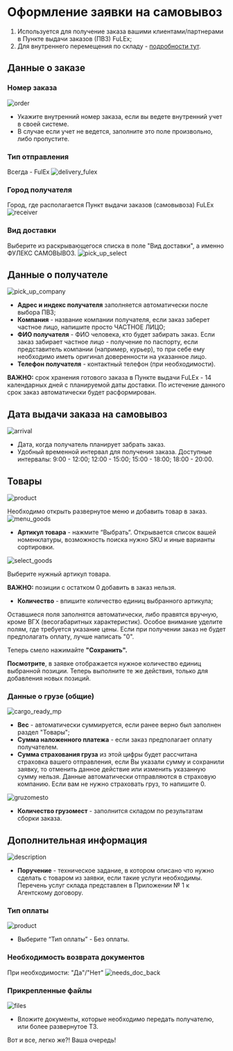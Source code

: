 # Оформление заявки на самовывоз

1. Используется для получение заказа вашими клиентами/партнерами в Пункте выдачи заказов (ПВЗ) FuLEx;
2. Для внутреннего перемещения по складу - [подробности тут](movement.md).

## Данные о заказе
### Номер заказа

![order](img/order_number.png)
- Укажите внутренний номер заказа, если вы ведете внутренний учет в своей системе.
- В случае если учет не ведется, заполните это поле произвольно, либо пропустите.

### Тип отправления
Всегда - FulEx
![delivery_fulex](img/delivery_fulex.png) 
### Город получателя
Город, где располагается Пункт выдачи заказов (самовывоза) FuLEx
![receiver](img/delivery_city_moscow.png)
### Вид доставки
Выберите из раскрывающегося списка в поле "Вид доставки", а именно ФУЛЕКС САМОВЫВОЗ.
![pick_up_select](img/pick_up_select.png)

## Данные о получателе

![pick_up_company](img/pick_up_company.png)

- **Адрес и индекс получателя** заполняется автоматически после выбора ПВЗ;
- **Компания** - название компании получателя, если заказ заберет частное лицо, напишите просто ЧАСТНОЕ ЛИЦО;
- **ФИО получателя** - ФИО человека, кто будет забирать заказ. Если заказ забирает частное лицо - получение по паспорту, если представитель компании (например, курьер), то при себе ему необходимо иметь оригинал доверенности на указанное лицо. 
- **Телефон получателя** - контактный телефон (при необходимости).

**ВАЖНО:** срок хранения готового заказа в Пункте выдачи FuLEx - 14 календарных дней с планируемой даты доставки. По истечение данного срок заказ автоматически будет расформирован. 

## Дата выдачи заказа на самовывоз

![arrival](img/arrival_date.png)
- Дата, когда получатель планирует забрать заказ.
- Удобный временной интервал для получения заказа. Доступные интервалы: 9:00 - 12:00; 12:00 - 15:00; 15:00 - 18:00; 18:00 - 20:00.

## Товары

![product](img/product.png)

Необходимо открыть развернутое меню и добавить товар в заказ.
![menu_goods](img/menu_goods.png)

- **Артикул товара** - нажмите “Выбрать“. Открывается список вашей номенклатуры, возможность поиска нужно SKU и иные варианты сортировки. 

![select_goods](img/select_goods.png) 

Выберите нужный артикул товара.

**ВАЖНО:**  позиции с остатком 0 добавить в заказ нельзя. 

- **Количество** - впишите количество единиц выбранного артикула;

Оставшиеся поля заполнятся автоматически, либо правятся вручную, кроме ВГХ (весогабаритных характеристик). 
Особое внимание уделите полям, где требуется указание цены. Если при получении заказ не будет предполагать оплату, лучше написать "0". 

Теперь смело нажимайте **"Сохранить".**

**Посмотрите**, в заявке отображается нужное количество единиц выбранной позиции. Теперь  выполните те же действия, только для добавления новых позиций.

### Данные о грузе (общие)

![cargo_ready_mp](img/cargo_ready_mp.png)

* **Вес** - автоматически суммируется, если ранее верно был заполнен раздел "Товары";
* **Сумма наложенного платежа** - если заказ предполагает оплату получателем.
* **Сумма страхования груза** из этой цифры будет рассчитана страховка вашего отправления, если Вы указали сумму и сохранили заявку, то отменить данное действие или изменить указанную сумму нельзя. Данные автоматически отправляются в страховую компанию. Если вам не нужно страховать груз, то напишите 0.

![gruzomesto](img/gruzomesto.png) 

- **Количество грузомест** - заполнится складом по результатам сборки заказа.

## Дополнительная информация

![description](img/description.png)
- **Поручение** - техническое задание, в котором описано что нужно сделать с товаром из заявки, если такие услуги необходимы. Перечень услуг склада представлен в Приложении № 1 к Агентскому договору.

 ### Тип оплаты

![product](img/payment_pickup.png)
- Выберите “Тип оплаты” - Без оплаты. 

### Необходимость возврата документов
При необходимости: "Да"/"Нет"
![needs_doc_back](img/needs_doc_back.png)

### Прикрепленные файлы

![files](img/attached_files.png)
- Вложите документы, которые необходимо передать получателю, или более развернутое ТЗ.

Вот и все, легко же?! 
Ваша очередь!
